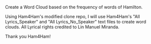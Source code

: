 Create a Word Cloud based on the frequency of words of Hamilton.

Using Ham4Ham's modified clone repo, I will use Ham4Ham's "All Lyrics_Speaker" and "All Lyrics_No_Speaker" 
text files to create word clouds. All Lyrical rights credited to Lin Manuel Miranda.

Thank you Ham4Ham!